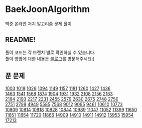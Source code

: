 # BaekJoonAlgorithm

백준 온라인 저지 알고리즘 문제 풀이

## README!

풀이 코드는 각 브랜치 별로 확인하실 수 있습니다.  
풀이 방법에 대한 내용은 [블로그]를 방문해주세요:)

## 푼 문제

[1003] [1018] [1026] [1094] [1149] [1157] [1181] [1260] [1427] [1436]  
[1463] [1541] [1568] [1874] [1904] [1931] [1932] [2108] [2156] [2163]  
[2164] [2193] [2217] [2231] [2455] [2579] [2630] [2675] [2748] [2750]  
[2751] [2798] [4949] [5585] [7568] [9012] [9095] [9461] [10610] [10773]  
[10809] [10814] [10818] [10828] [10844] [10989] [11047] [11052] [11399] [11650]  
[11651] [11654] [11720] [11866] [14909] [14910] [14911] [14912] [15953] [15954]  
[17213]  

[블로그]: https://ParkBeomMin.github.io
[1003]: https://github.com/ParkBeomMin/BaekJoonAlgorithm/blob/1003/src/Main.java
[1018]: https://github.com/ParkBeomMin/BaekJoonAlgorithm/blob/1018/src/Main.java
[1026]: https://github.com/ParkBeomMin/BaekJoonAlgorithm/blob/1026/src/Main.java
[1094]: https://github.com/ParkBeomMin/BaekJoonAlgorithm/blob/1094/src/Main.java
[1149]: https://github.com/ParkBeomMin/BaekJoonAlgorithm/blob/1149/src/Main.java
[1157]: https://github.com/ParkBeomMin/BaekJoonAlgorithm/blob/1157/src/Main.java
[1181]: https://github.com/ParkBeomMin/BaekJoonAlgorithm/blob/1181/src/Main.java
[1260]: https://github.com/ParkBeomMin/BaekJoonAlgorithm/blob/1260/src/Main.java
[1427]: https://github.com/ParkBeomMin/BaekJoonAlgorithm/blob/1427/src/Main.java
[1436]: https://github.com/ParkBeomMin/BaekJoonAlgorithm/blob/1436/src/Main.java
[1463]: https://github.com/ParkBeomMin/BaekJoonAlgorithm/blob/1463/src/Main.java
[1541]: https://github.com/ParkBeomMin/BaekJoonAlgorithm/blob/1541/src/Main.java
[1568]: https://github.com/ParkBeomMin/BaekJoonAlgorithm/blob/1568/src/Main.java
[1874]: https://github.com/ParkBeomMin/BaekJoonAlgorithm/blob/1874/src/Main.java
[1904]: https://github.com/ParkBeomMin/BaekJoonAlgorithm/blob/1904/src/Main.java
[1931]: https://github.com/ParkBeomMin/BaekJoonAlgorithm/blob/1931/src/Main.java
[1932]: https://github.com/ParkBeomMin/BaekJoonAlgorithm/blob/1932/src/Main.java
[2108]: https://github.com/ParkBeomMin/BaekJoonAlgorithm/blob/2108/src/Main.java
[2156]: https://github.com/ParkBeomMin/BaekJoonAlgorithm/blob/2156/src/Main.java
[2163]: https://github.com/ParkBeomMin/BaekJoonAlgorithm/blob/2163/src/Main.java
[2164]: https://github.com/ParkBeomMin/BaekJoonAlgorithm/blob/2164/src/Main.java
[2193]: https://github.com/ParkBeomMin/BaekJoonAlgorithm/blob/2193/src/Main.java
[2217]: https://github.com/ParkBeomMin/BaekJoonAlgorithm/blob/2217/src/Main.java
[2231]: https://github.com/ParkBeomMin/BaekJoonAlgorithm/blob/2231/src/Main.java
[2455]: https://github.com/ParkBeomMin/BaekJoonAlgorithm/blob/2455/src/Main.java
[2579]: https://github.com/ParkBeomMin/BaekJoonAlgorithm/blob/2579/src/Main.java
[2630]: https://github.com/ParkBeomMin/BaekJoonAlgorithm/blob/2630/src/Main.java
[2675]: https://github.com/ParkBeomMin/BaekJoonAlgorithm/blob/2675/src/Main.java
[2748]: https://github.com/ParkBeomMin/BaekJoonAlgorithm/blob/2748/src/Main.java
[2750]: https://github.com/ParkBeomMin/BaekJoonAlgorithm/blob/2750/src/Main.java
[2751]: https://github.com/ParkBeomMin/BaekJoonAlgorithm/blob/2751/src/Main.java
[2798]: https://github.com/ParkBeomMin/BaekJoonAlgorithm/blob/2798/src/Main.java
[4949]: https://github.com/ParkBeomMin/BaekJoonAlgorithm/blob/4949/src/Main.java
[5585]: https://github.com/ParkBeomMin/BaekJoonAlgorithm/blob/5585/src/Main.java
[7568]: https://github.com/ParkBeomMin/BaekJoonAlgorithm/blob/7568/src/Main.java
[9012]: https://github.com/ParkBeomMin/BaekJoonAlgorithm/blob/9012/src/Main.java
[9095]: https://github.com/ParkBeomMin/BaekJoonAlgorithm/blob/9095/src/Main.java
[9461]: https://github.com/ParkBeomMin/BaekJoonAlgorithm/blob/9461/src/Main.java
[10610]: https://github.com/ParkBeomMin/BaekJoonAlgorithm/blob/10610/src/Main.java
[10773]: https://github.com/ParkBeomMin/BaekJoonAlgorithm/blob/10773/src/Main.java
[10809]: https://github.com/ParkBeomMin/BaekJoonAlgorithm/blob/10809/src/Main.java
[10814]: https://github.com/ParkBeomMin/BaekJoonAlgorithm/blob/10814/src/Main.java
[10818]: https://github.com/ParkBeomMin/BaekJoonAlgorithm/blob/10818/src/Main.java
[10828]: https://github.com/ParkBeomMin/BaekJoonAlgorithm/blob/10828/src/Main.java
[10844]: https://github.com/ParkBeomMin/BaekJoonAlgorithm/blob/10844/src/Main.java
[10989]: https://github.com/ParkBeomMin/BaekJoonAlgorithm/blob/10989/src/Main.java
[11047]: https://github.com/ParkBeomMin/BaekJoonAlgorithm/blob/11047/src/Main.java
[11052]: https://github.com/ParkBeomMin/BaekJoonAlgorithm/blob/11052/src/Main.java
[11399]: https://github.com/ParkBeomMin/BaekJoonAlgorithm/blob/11399/src/Main.java
[11650]: https://github.com/ParkBeomMin/BaekJoonAlgorithm/blob/11650/src/Main.java
[11651]: https://github.com/ParkBeomMin/BaekJoonAlgorithm/blob/11651/src/Main.java
[11654]: https://github.com/ParkBeomMin/BaekJoonAlgorithm/blob/11654/src/Main.java
[11720]: https://github.com/ParkBeomMin/BaekJoonAlgorithm/blob/11720/src/Main.java
[11866]: https://github.com/ParkBeomMin/BaekJoonAlgorithm/blob/11866/src/Main.java
[14909]: https://github.com/ParkBeomMin/BaekJoonAlgorithm/blob/14909/src/Main.java
[14910]: https://github.com/ParkBeomMin/BaekJoonAlgorithm/blob/14910/src/Main.java
[14911]: https://github.com/ParkBeomMin/BaekJoonAlgorithm/blob/14911/src/Main.java
[14912]: https://github.com/ParkBeomMin/BaekJoonAlgorithm/blob/14912/src/Main.java
[15953]: https://github.com/ParkBeomMin/BaekJoonAlgorithm/blob/15953/src/Main.java
[15954]: https://github.com/ParkBeomMin/BaekJoonAlgorithm/blob/15954/src/Main.java
[17213]: https://github.com/ParkBeomMin/BaekJoonAlgorithm/blob/17213/src/Main.java
